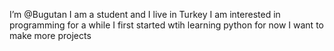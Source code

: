 I’m @Bugutan
I am a student and I live in Turkey
I am interested in programming for a while 
I first started wtih learning python
for now I want to make more projects

